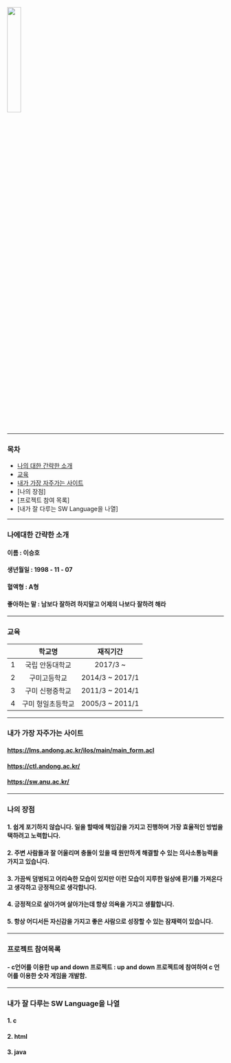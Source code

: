 
<img src = "https://user-images.githubusercontent.com/86451292/123887710-f42a6500-d98c-11eb-8ad6-715f7f32fa65.jpg" width="25%" height="25%" align="ㅣleft">

***
### 목차
- [나의 대한 간략한 소개](https://github.com/smu123/softwareFolio/blob/main/README.md#%EB%82%98%EC%97%90%EB%8C%80%ED%95%9C-%EA%B0%84%EB%9E%B5%ED%95%9C-%EC%86%8C%EA%B0%9C)
- [교육](https://github.com/smu123/softwareFolio/blob/main/README.md#%EA%B5%90%EC%9C%A1)
- [내가 가장 자주가는 사이트](https://github.com/smu123/softwareFolio/blob/main/README.md#%EB%82%B4%EA%B0%80-%EA%B0%80%EC%9E%A5-%EC%9E%90%EC%A3%BC%EA%B0%80%EB%8A%94-%EC%82%AC%EC%9D%B4%ED%8A%B8)
- [나의 장점]
- [프로젝트 참여 목록]
- [내가 잘 다루는 SW Language을 나열]

***
### 나에대한 간략한 소개

#### 이름 : 이승호
#### 생년월일 : 1998 - 11 - 07
#### 혈액형 : A형
#### 좋아하는 말 : 남보다 잘하려 하지말고 어제의 나보다 잘하려 해라

***
### 교육

| | 학교명 | 재직기간 | 
| :-: | :-: | :-: | 
| 1 | 국립 안동대학교 | 2017/3 ~ |
| 2 | 구미고등학교 | 2014/3 ~ 2017/1 | 
| 3 | 구미 신평중학교 | 2011/3 ~ 2014/1 | 
| 4 | 구미 형일초등학교 | 2005/3 ~ 2011/1 | 

***
### 내가 가장 자주가는 사이트

#### https://lms.andong.ac.kr/ilos/main/main_form.acl
#### https://ctl.andong.ac.kr/
#### https://sw.anu.ac.kr/

***
### 나의 장점

#### 1. 쉽게 포기하지 않습니다. 일을 할때에 책임감을 가지고 진행하며 가장 효율적인 방법을 택하려고 노력합니다.
#### 2. 주변 사람들과 잘 어울리며 충돌이 있을 때 원만하게 해결할 수 있는 의사소통능력을 가지고 있습니다.
#### 3. 가끔씩 덤벙되고 어리숙한 모습이 있지만 이런 모습이 지루한 일상에 환기를 가져온다고 생각하고 긍정적으로 생각합니다.
#### 4. 긍정적으로 살아가며 살아가는데 항상 의욕을 가지고 생활합니다.
#### 5. 항상 어디서든 자신감을 가지고 좋은 사람으로 성장할 수 있는 잠재력이 있습니다.

***
### 프로젝트 참여목록

#### - c언어를 이용한 up and down 프로젝트 : up and down 프로젝트에 참여하여 c 언어를 이용한 숫자 게임을 개발함.

***
### 내가 잘 다루는 SW Language을 나열

#### 1. c
#### 2. html
#### 3. java

